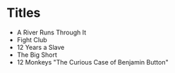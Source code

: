 # Titles


- A River Runs Through It
- Fight Club
- 12 Years a Slave
- The Big Short
- 12 Monkeys
"The Curious Case of Benjamin Button"
